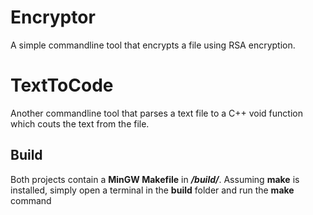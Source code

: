 # Encryptor

A simple commandline tool that encrypts a file using RSA encryption.


# TextToCode

Another commandline tool that parses a text file to a C++ void function which couts the text from the file.

## Build
Both projects contain a **MinGW Makefile** in ***/build/***. Assuming **make** is installed, simply open a terminal in the **build** folder and run the **make** command
